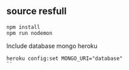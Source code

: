 ## source resfull

```
npm install
npm run nodemon 
```
Include database mongo heroku
```
heroku config:set MONGO_URI="database"
`` 